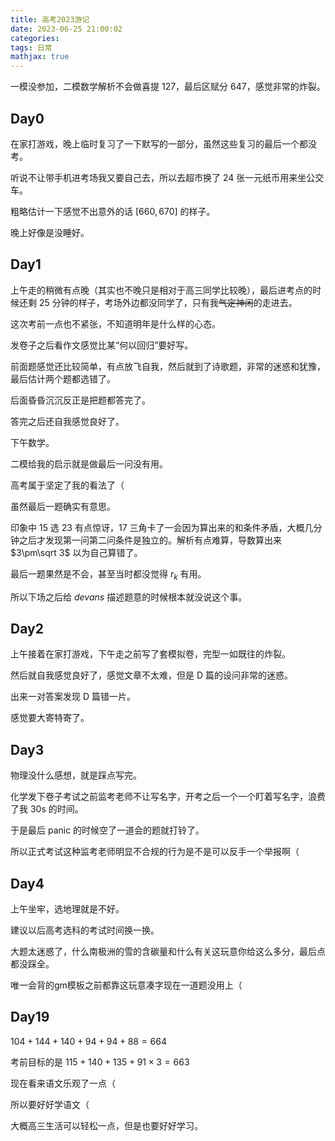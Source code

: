 ```yaml
---
title: 高考2023游记
date: 2023-06-25 21:00:02
categories: 
tags: 日常
mathjax: true
---
```

一模没参加，二模数学解析不会做喜提 $127$，最后区赋分 $647$，感觉非常的炸裂。

## Day0

在家打游戏，晚上临时复习了一下默写的一部分，虽然这些复习的最后一个都没考。

听说不让带手机进考场我又要自己去，所以去超市换了 24 张一元纸币用来坐公交车。

粗略估计一下感觉不出意外的话 $[660,670]$ 的样子。

晚上好像是没睡好。

## Day1

上午走的稍微有点晚（其实也不晚只是相对于高三同学比较晚），最后进考点的时候还剩 25 分钟的样子，考场外边都没同学了，只有我~~气定神闲~~的走进去。

这次考前一点也不紧张，不知道明年是什么样的心态。

发卷子之后看作文感觉比某“何以回归”要好写。

前面题感觉还比较简单，有点放飞自我，然后就到了诗歌题，非常的迷惑和犹豫，最后估计两个题都选错了。

后面昏昏沉沉反正是把题都答完了。

答完之后还自我感觉良好了。

下午数学。

二模给我的启示就是做最后一问没有用。

高考属于坚定了我的看法了（

虽然最后一题确实有意思。

印象中 15 选 23 有点惊讶，17 三角卡了一会因为算出来的和条件矛盾，大概几分钟之后才发现第一问第二问条件是独立的。解析有点难算，导数算出来 $3\pm\sqrt 3$ 以为自己算错了。

最后一题果然是不会，甚至当时都没觉得 $r_k$ 有用。

所以下场之后给 $devans$  描述题意的时候根本就没说这个事。

## Day2

上午接着在家打游戏，下午走之前写了套模拟卷，完型一如既往的炸裂。

然后就自我感觉良好了，感觉文章不太难，但是 D 篇的设问非常的迷惑。

出来一对答案发现 D 篇错一片。

感觉要大寄特寄了。

## Day3

物理没什么感想，就是踩点写完。

化学发下卷子考试之前监考老师不让写名字，开考之后一个一个盯着写名字，浪费了我 30s 的时间。

于是最后 panic 的时候空了一道会的题就打铃了。

所以正式考试这种监考老师明显不合规的行为是不是可以反手一个举报啊（

## Day4

上午坐牢，选地理就是不好。

建议以后高考选科的考试时间换一换。

大题太迷惑了，什么南极洲的雪的含碳量和什么有关这玩意你给这么多分，最后点都没踩全。

唯一会背的gm模板之前都靠这玩意凑字现在一道题没用上（

## Day19

$104+144+140+94+94+88=664$

考前目标的是 $115+140+135+91\times 3=663$

现在看来语文乐观了一点（

所以要好好学语文（

大概高三生活可以轻松一点，但是也要好好学习。